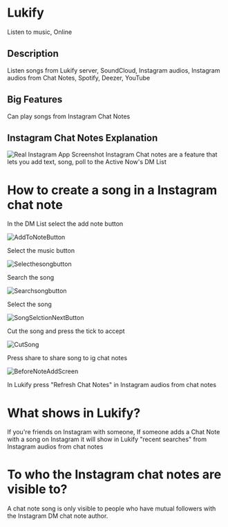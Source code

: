 
# Lukify

	
Listen to music, Online

## Description

Listen songs from Lukify server, SoundCloud, Instagram audios, Instagram audios from Chat Notes, Spotify, Deezer, YouTube

## Big Features

Can play songs from Instagram Chat Notes

## Instagram Chat Notes Explanation
![Real Instagram App Screenshot](https://github.com/user-attachments/assets/933fd3be-74ee-44f0-9b46-353f076bd393)
Instagram Chat notes are a feature that lets you add text, song, poll to the Active Now's DM List

# How to create a song in a Instagram chat note

In the DM List select the add note button

![AddToNoteButton](https://github.com/user-attachments/assets/ec03d141-8209-4483-b30f-d7a4a881ea40)

Select the music button

![Selecthesongbutton](https://github.com/user-attachments/assets/8c17dfbf-f885-4a96-a629-aef51316e9f9)


Search the song

![Searchsongbutton](https://github.com/user-attachments/assets/80907296-bc37-4c46-a000-6ba526187e81)

Select the song

![SongSelctionNextButton](https://github.com/user-attachments/assets/2fa27f00-3972-4b97-b75f-4766884b6ce4)

Cut the song and press the tick to accept

![CutSong](https://github.com/user-attachments/assets/dd2ddc7e-668c-42a9-8e5e-57611e35147c)


Press share to share song to ig chat notes

![BeforeNoteAddScreen](https://github.com/user-attachments/assets/eb20c7be-0174-47bc-b198-cf016be9e292)


In Lukify press "Refresh Chat Notes" in Instagram audios from chat notes



# What shows in Lukify?

If you're friends on Instagram with someone, If someone adds a Chat Note with a song on Instagram it will show in Lukify "recent searches" from Instagram audios from chat notes

# To who the Instagram chat notes are visible to?

A chat note song is only visible to people who have mutual followers with the Instagram DM chat note author.
